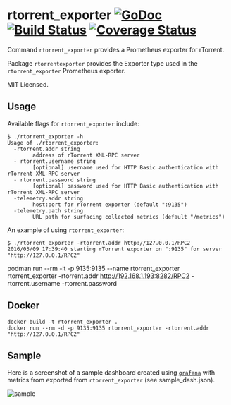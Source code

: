 rtorrent_exporter [![GoDoc](http://godoc.org/github.com/mdlayher/rtorrent_exporter?status.svg)](http://godoc.org/github.com/mdlayher/rtorrent_exporter) [![Build Status](https://travis-ci.org/mdlayher/rtorrent_exporter.svg?branch=master)](https://travis-ci.org/mdlayher/rtorrent_exporter) [![Coverage Status](https://coveralls.io/repos/mdlayher/rtorrent_exporter/badge.svg?branch=master)](https://coveralls.io/r/mdlayher/rtorrent_exporter?branch=master)
=================

Command `rtorrent_exporter` provides a Prometheus exporter for rTorrent.

Package `rtorrentexporter` provides the Exporter type used in the `rtorrent_exporter`
Prometheus exporter.

MIT Licensed.

Usage
-----

Available flags for `rtorrent_exporter` include:

```
$ ./rtorrent_exporter -h
Usage of ./rtorrent_exporter:
  -rtorrent.addr string
        address of rTorrent XML-RPC server
  - rtorrent.username string
        [optional] username used for HTTP Basic authentication with rTorrent XML-RPC server
  - rtorrent.password string
        [optional] password used for HTTP Basic authentication with rTorrent XML-RPC server
  -telemetry.addr string
        host:port for rTorrent exporter (default ":9135")
  -telemetry.path string
        URL path for surfacing collected metrics (default "/metrics")
```

An example of using `rtorrent_exporter`:

```
$ ./rtorrent_exporter -rtorrent.addr http://127.0.0.1/RPC2
2016/03/09 17:39:40 starting rTorrent exporter on ":9135" for server "http://127.0.0.1/RPC2"
```

podman run --rm -it -p 9135:9135 --name rtorrent_exporter rtorrent_exporter -rtorrent.addr http://192.168.1.193:8282/RPC2 -rtorrent.username <username> -rtorrent.password <password>


Docker
------

```
docker build -t rtorrent_exporter .
docker run --rm -d -p 9135:9135 rtorrent_exporter -rtorrent.addr "http://127.0.0.1/RPC2"
```

Sample
------

Here is a screenshot of a sample dashboard created using [`grafana`](https://github.com/grafana/grafana)
with metrics from exported from `rtorrent_exporter` (see sample_dash.json).

![sample](https://user-images.githubusercontent.com/766820/29206006-923e7b20-7e45-11e7-84ae-1e51d0755f92.jpg)
